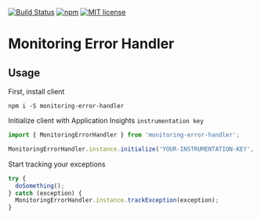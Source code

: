 [![Build Status](https://travis-ci.com/takenet/monitoring-error-handler.svg?branch=master)](https://travis-ci.com/takenet/monitoring-error-handler.svg?branch=master)
[![npm](https://img.shields.io/npm/v/monitoring-error-handler.svg)](https://www.npmjs.com/package/monitoring-error-handler)
[![MIT license](http://img.shields.io/badge/license-MIT-brightgreen.svg)](http://opensource.org/licenses/MIT)

# Monitoring Error Handler

## Usage

First, install client

```
npm i -S monitoring-error-handler
```

Initialize client with Application Insights `instrumentation key`

```typescript
import { MonitoringErrorHandler } from 'monitoring-error-handler';

MonitoringErrorHandler.instance.initialize('YOUR-INSTRUMENTATION-KEY', 'applicationName');
```

Start tracking your exceptions

```typescript
try {
  doSomething();
} catch (exception) {
  MonitoringErrorHandler.instance.trackException(exception);
}
```
